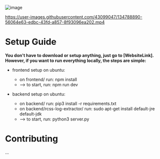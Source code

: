 ![image](https://user-images.githubusercontent.com/43099047/134787866-4d5a90b9-355d-41aa-83c3-af2c984e3867.png)

https://user-images.githubusercontent.com/43099047/134788890-56064e63-edbc-43fd-a857-8f93096ea202.mp4

# Setup Guide
**You don't have to download or setup anything, just go to [WebsiteLink]. However, if you want to run everything locally, the steps are simple:**
- frontend setup on ubuntu:
    - on frontend/ run: npm install
    - --> to start, run: npm run dev

- backend setup on ubuntu:
    - on backend/ run: pip3 install -r requirements.txt
    - on backend/rcss-log-extractor/ run: sudo apt-get install default-jre default-jdk
    - --> to start, run: python3 server.py

# Contributing
...

